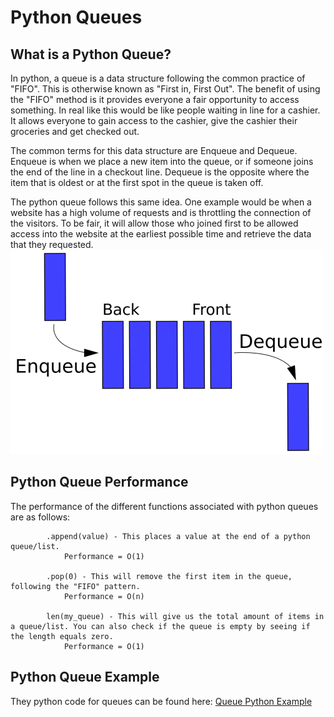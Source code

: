 # Python Queues
## What is a Python Queue?

In python, a queue is a data structure following the common practice of "FIFO". This is otherwise known as "First in, First Out". The benefit of using the "FIFO" method is it provides everyone a fair opportunity to access something. In real like this would be like people waiting in line for a cashier. It allows everyone to gain access to the cashier, give the cashier their groceries and get checked out. 

The common terms for this data structure are Enqueue and Dequeue. Enqueue is when we place a new item into the queue, or if someone joins the end of the line in a checkout line. Dequeue is the opposite where the item that is oldest or at the first spot in the queue is taken off.

The python queue follows this same idea. One example would be when a website has a high volume of requests and is throttling the connection of the visitors. To be fair, it will allow those who joined first to be allowed access into the website at the earliest possible time and retrieve the data that they requested. 
![Queue](images/queue_example.png)

## Python Queue Performance
The performance of the different functions associated with python queues are as follows: 

            .append(value) - This places a value at the end of a python queue/list.
                Performance = O(1)
                
            .pop(0) - This will remove the first item in the queue, following the "FIFO" pattern.
                Performance = O(n)

            len(my_queue) - This will give us the total amount of items in a queue/list. You can also check if the queue is empty by seeing if the length equals zero.
                Performance = O(1)
            
## Python Queue Example
They python code for queues can be found here: 
[Queue Python Example](1-queue.py)


